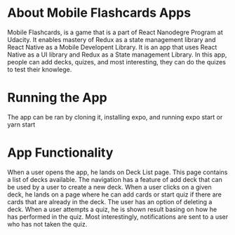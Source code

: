 # About Mobile Flashcards Apps

Mobile Flashcards, is a game that is a part of React Nanodegre Program at Udacity. It enables mastery of Redux as a state management library and React Native as a Mobile Developent Library. It is an app that uses React Native as a UI library and Redux as a State management Library. In this app, people can add decks, quizes, and most interesting, they can do the quizes to test their knowlege.

# Running the App

The app can be ran by cloning it, installing expo, and running expo start or yarn start

# App Functionality

When a user opens the app, he lands on Deck List page. This page contains a list of decks available. The navigation has a feature of add deck that can be used by a user to create a new deck.
When a user clicks on a given deck, he lands on a page where he can add cards or start quiz if there are cards that are already in the deck. The user has an option of deleting a deck.
When a user attempts a quiz, he is shown result basing on how he has performed in the quiz.
Most interestingly, notifications are sent to a user who has not taken the quiz.
